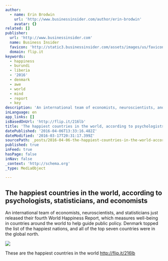 ```yaml
---
author:
  - name: Erin Brodwin
    url: 'http://www.businessinsider.com/author/erin-brodwin'
    avatar: {}
related: []
publisher:
  url: 'http://www.businessinsider.com'
  name: Business Insider
  favicon: 'http://static3.businessinsider.com/assets/images/us/favicons/favicon.ico?v=zXXjpe0lwg'
  domain: flip.it
keywords:
  - happiness
  - burundi
  - liberia
  - '2016'
  - denmark
  - awe
  - world
  - mind
  - report
  - key
description: 'An international team of economists, neuroscientists, and statisticians just released their fourth World Happiness Report, which measures well-being in countries around the world to help guide public policy. Denmark topped the list of the happiest nations, and all of the top seven countries were in the global north.'
inLanguage: en
app_links: []
isBasedOnUrl: 'http://flip.it/216lb'
title: 'The happiest countries in the world, according to psychologists, statisticians, and economists'
datePublished: '2016-04-06T13:33:16.482Z'
dateModified: '2016-03-17T20:31:17.399Z'
sourcePath: _posts/2016-04-06-the-happiest-countries-in-the-world-according-to-psychologi.md
published: true
inFeed: true
hasPage: false
inNav: false
_context: 'http://schema.org'
_type: MediaObject

---
```

<article style=""><h1>The happiest countries in the world, according to psychologists, statisticians, and economists</h1><p>An international team of economists, neuroscientists, and statisticians just released their fourth World Happiness Report, which measures well-being in countries around the world to help guide public policy. Denmark topped the list of the happiest nations, and all of the top seven countries were in the global north.</p><img src="http://static6.businessinsider.com/image/56eab24952bcd0210c8b6ecd-1190-625/the-happiest-countries-in-the-world-according-to-psychologists-statisticians-and-economists.jpg" /></article>

These are the happiest countries in the world http://flip.it/216lb